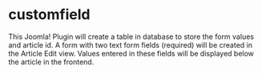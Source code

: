 # customfield

This Joomla! Plugin will create a table in database to store the form values and article id. A form with two text form fields (required) will be created in the Article Edit view. Values entered in these fields will be displayed below the article in the frontend.
